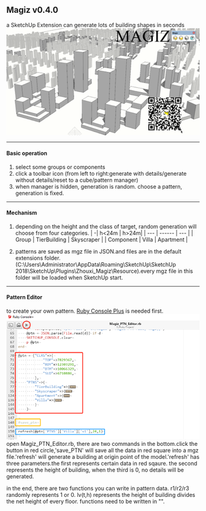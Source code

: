 ## Magiz v0.4.0
a SketchUp Extension can generate lots of building shapes in seconds
![demo](https://github.com/charlesooo/Magiz/blob/master/Magiz_Demo.gif)

***
#### Basic operation
1. select some groups or components   
2. click a toolbar icon (from left to right:generate with details/generate without details/reset to a cube/pattern manager)   
3. when manager is hidden, generation is random. choose a pattern, generation is fixed.   
***
#### Mechanism
1. depending on the height and the class of target, random generation will choose from four categories.
    | -| h<24m | h>24m|
    | --- | ------ | --- |
    | Group | TierBuilding | Skyscraper |
    | Component | Villa | Apartment |

2. patterns are saved as mgz file in JSON.and files are in the default extensions folder. (C:\Users\Administrator\AppData\Roaming\SketchUp\SketchUp 2018\SketchUp\Plugins\Zhouxi_Magiz\Resource).every mgz file in this folder will be loaded when SketchUp start.
***
#### Pattern Editor
to create your own pattern. [Ruby Console Plus](https://github.com/Aerilius/sketchup-console-plus) is needed first.
![demo](https://github.com/charlesooo/Magiz/blob/master/demo.png)   
open Magiz_PTN_Editor.rb, there are two commands in the bottom.click the button in red circle,'save_PTN' will save all the data in red square into a mgz file.'refresh' will generate a building at origin point of the model.'refresh' has three parameters.the first represents certain data in red sqaure. the second represents the height of building, when the third is 0, no details will be generated.

in the end, there are two functions you can write in pattern data. r1/r2/r3 randomly represents 1 or 0. lv(t,h) represents the height of building divides the net height of every floor. functions need to be written in "".
